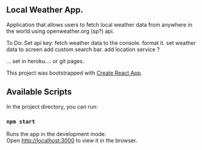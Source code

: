 ## Local Weather App.

Application that allows users to fetch local weather data from anywhere in the world using openweather.org (sp?) api.


To Do:
Set api key:
fetch weather data to the console.
format it.
set weather data to screen
add custom search bar.
add location service ? 


...
set in heroku.... or git pages.





This project was bootstrapped with [Create React App](https://github.com/facebook/create-react-app).

## Available Scripts

In the project directory, you can run:

### `npm start`

Runs the app in the development mode.<br />
Open [http://localhost:3000](http://localhost:3000) to view it in the browser.

